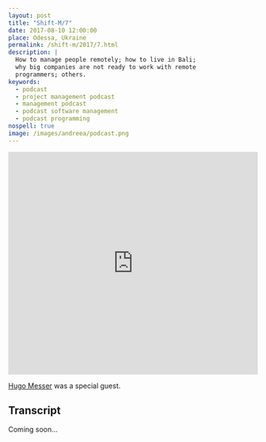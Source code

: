 ```yaml
---
layout: post
title: "Shift-M/7"
date: 2017-08-10 12:00:00
place: Odessa, Ukraine
permalink: /shift-m/2017/7.html
description: |
  How to manage people remotely; how to live in Bali;
  why big companies are not ready to work with remote
  programmers; others.
keywords:
  - podcast
  - project management podcast
  - management podcast
  - podcast software management
  - podcast programming
nospell: true
image: /images/andreea/podcast.png
---
```


<iframe width="100%" height="450" scrolling="no" frameborder="no" src="https://w.soundcloud.com/player/?url=https%3A//api.soundcloud.com/tracks/337264595&amp;auto_play=false&amp;hide_related=false&amp;show_comments=true&amp;show_user=true&amp;show_reposts=false&amp;visual=true"></iframe>

[Hugo Messer](https://twitter.com/hugomesser) was a special guest.

## Transcript

Coming soon...

